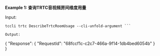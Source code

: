 **Example 1: 查询TRTC音视频房间维度用量**



Input: 

```
tccli trtc DescribeTrtcRoomUsage --cli-unfold-argument ```

Output: 
```
{
    "Response": {
        "RequestId": "68fccf1c-c2c7-466a-9f14-1db4bed6054b"
    }
}
```

